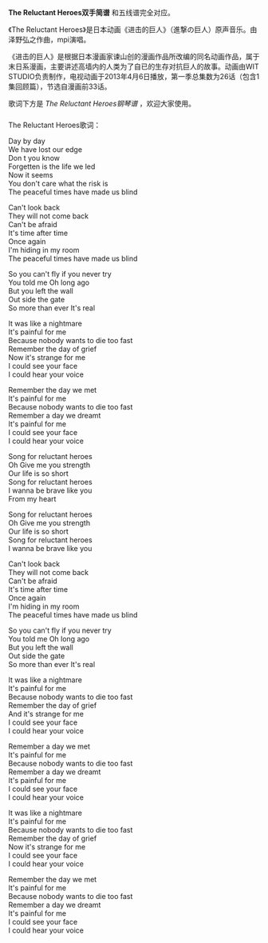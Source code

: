 

**The Reluctant Heroes双手简谱** 和五线谱完全对应。

《The Reluctant Heroes》是日本动画《进击的巨人》（進撃の巨人）原声音乐。由泽野弘之作曲，mpi演唱。

《进击的巨人》是根据日本漫画家谏山创的漫画作品所改编的同名动画作品，属于末日系漫画，主要讲述高墙内的人类为了自已的生存对抗巨人的故事。动画由WIT
STUDIO负责制作，电视动画于2013年4月6日播放，第一季总集数为26话（包含1集回顾篇），节选自漫画前33话。

歌词下方是 _The Reluctant Heroes钢琴谱_ ，欢迎大家使用。

###  
The Reluctant Heroes歌词：

  
Day by day  
We have lost our edge  
Don t you know  
Forgetten is the life we led  
Now it seems  
You don't care what the risk is  
The peaceful times have made us blind  
  
Can't look back  
They will not come back  
Can't be afraid  
It's time after time  
Once again  
I'm hiding in my room  
The peaceful times have made us blind  
  
So you can't fly if you never try  
You told me Oh long ago  
But you left the wall  
Out side the gate  
So more than ever It's real  
  
It was like a nightmare  
It's painful for me  
Because nobody wants to die too fast  
Remember the day of grief  
Now it's strange for me  
I could see your face  
I could hear your voice  
  
Remember the day we met  
It's painful for me  
Because nobody wants to die too fast  
Remember a day we dreamt  
It's painful for me  
I could see your face  
I could hear your voice  
  
Song for reluctant heroes  
Oh Give me you strength  
Our life is so short  
Song for reluctant heroes  
I wanna be brave like you  
From my heart  
  
Song for reluctant heroes  
Oh Give me you strength  
Our life is so short  
Song for reluctant heroes  
I wanna be brave like you  
  
Can't look back  
They will not come back  
Can't be afraid  
It's time after time  
Once again  
I'm hiding in my room  
The peaceful times have made us blind  
  
So you can't fly if you never try  
You told me Oh long ago  
But you left the wall  
Out side the gate  
So more than ever It's real  
  
It was like a nightmare  
It's painful for me  
Because nobody wants to die too fast  
Remember the day of grief  
And it's strange for me  
I could see your face  
I could hear your voice  
  
Remember a day we met  
It's painful for me  
Because nobody wants to die too fast  
Remember a day we dreamt  
It's painful for me  
I could see your face  
I could hear your voice  
  
It was like a nightmare  
It's painful for me  
Because nobody wants to die too fast  
Remember the day of grief  
Now it's strange for me  
I could see your face  
I could hear your voice  
  
Remember the day we met  
It's painful for me  
Because nobody wants to die too fast  
Remember a day we dreamt  
It's painful for me  
I could see your face  
I could hear your voice  
  

